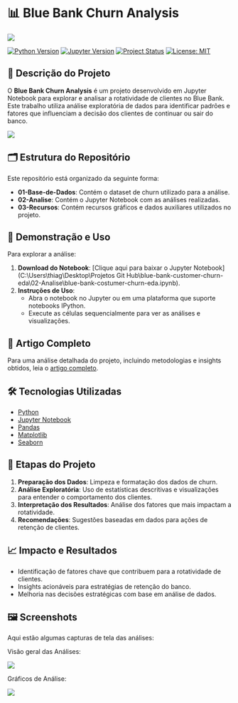 # 📊 Blue Bank Churn Analysis

<img src="03-Recursos/imagem_capa_repositorio.png">

[![Python Version](https://img.shields.io/badge/Python-3.8-blue?logo=python&logoColor=white)](https://www.python.org/)
[![Jupyter Version](https://img.shields.io/badge/Jupyter-Notebook-orange?logo=jupyter)](https://jupyter.org/)
[![Project Status](https://img.shields.io/badge/Status-In_Progress-yellow)]()
[![License: MIT](https://img.shields.io/badge/License-MIT-yellow.svg)](https://opensource.org/licenses/MIT)

## 📝 Descrição do Projeto
O **Blue Bank Churn Analysis** é um projeto desenvolvido em Jupyter Notebook para explorar e analisar a rotatividade de clientes no Blue Bank. Este trabalho utiliza análise exploratória de dados para identificar padrões e fatores que influenciam a decisão dos clientes de continuar ou sair do banco.

<img src="03_Recursos/gif_analise_churn.gif">

## 🗂️ Estrutura do Repositório
Este repositório está organizado da seguinte forma:
- **01-Base-de-Dados**: Contém o dataset de churn utilizado para a análise.
- **02-Analise**: Contém o Jupyter Notebook com as análises realizadas.
- **03-Recursos**: Contém recursos gráficos e dados auxiliares utilizados no projeto.

## 💾 Demonstração e Uso
Para explorar a análise:
1. **Download do Notebook**: [Clique aqui para baixar o Jupyter Notebook](C:\Users\thiag\Desktop\Projetos Git Hub\blue-bank-customer-churn-eda\02-Analise\blue-bank-costumer-churn-eda.ipynb).
2. **Instruções de Uso**: 
   - Abra o notebook no Jupyter ou em uma plataforma que suporte notebooks IPython.
   - Execute as células sequencialmente para ver as análises e visualizações.

## 📖 Artigo Completo
Para uma análise detalhada do projeto, incluindo metodologias e insights obtidos, leia o [artigo completo](https://medium.com/@thiago.leit/blue-bank-churn-analysis-article).

## 🛠️ Tecnologias Utilizadas
- [Python](https://www.python.org/)
- [Jupyter Notebook](https://jupyter.org/)
- [Pandas](https://pandas.pydata.org/)
- [Matplotlib](https://matplotlib.org/)
- [Seaborn](https://seaborn.pydata.org/)

## 🔄 Etapas do Projeto
1. **Preparação dos Dados**: Limpeza e formatação dos dados de churn.
2. **Análise Exploratória**: Uso de estatísticas descritivas e visualizações para entender o comportamento dos clientes.
3. **Interpretação dos Resultados**: Análise dos fatores que mais impactam a rotatividade.
4. **Recomendações**: Sugestões baseadas em dados para ações de retenção de clientes.

## 📈 Impacto e Resultados
- Identificação de fatores chave que contribuem para a rotatividade de clientes.
- Insights acionáveis para estratégias de retenção do banco.
- Melhoria nas decisões estratégicas com base em análise de dados.

## 🖼️ Screenshots
Aqui estão algumas capturas de tela das análises:

Visão geral das Análises:

<img src="03_Recursos/imagem_analise_geral.png">

Gráficos de Análise:

<img src="03_Recursos/imagem_graficos.png">
